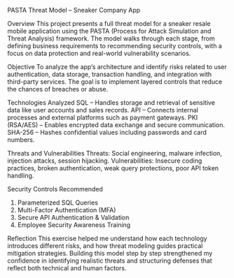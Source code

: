 PASTA Threat Model – Sneaker Company App

Overview
This project presents a full threat model for a sneaker resale mobile application using the PASTA (Process for Attack Simulation and Threat Analysis) framework. The model walks through each stage, from defining business requirements to recommending security controls, with a focus on data protection and real-world vulnerability scenarios.

Objective
To analyze the app’s architecture and identify risks related to user authentication, data storage, transaction handling, and integration with third-party services. The goal is to implement layered controls that reduce the chances of breaches or abuse.

Technologies Analyzed
SQL – Handles storage and retrieval of sensitive data like user accounts and sales records.
API – Connects internal processes and external platforms such as payment gateways.
PKI (RSA/AES) – Enables encrypted data exchange and secure communication.
SHA-256 – Hashes confidential values including passwords and card numbers.

Threats and Vulnerabilities
Threats: Social engineering, malware infection, injection attacks, session hijacking.
Vulnerabilities: Insecure coding practices, broken authentication, weak query protections, poor API token handling.

Security Controls Recommended
1. Parameterized SQL Queries
2. Multi-Factor Authentication (MFA)
3. Secure API Authentication & Validation
4. Employee Security Awareness Training

 Reflection
This exercise helped me understand how each technology introduces different risks, and how threat modeling guides practical mitigation strategies. Building this model step by step strengthened my confidence in identifying realistic threats and structuring defenses that reflect both technical and human factors.
